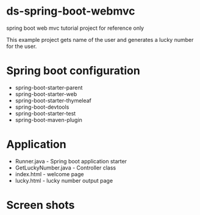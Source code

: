 # ds-spring-boot-webmvc
spring boot web mvc tutorial project for reference only

This example project gets name of the user and generates a lucky number for the user.

# Spring boot configuration
  
 - spring-boot-starter-parent
 - spring-boot-starter-web
 - spring-boot-starter-thymeleaf
 - spring-boot-devtools
 - spring-boot-starter-test
 - spring-boot-maven-plugin
 
# Application

 - Runner.java - Spring boot application starter
 - GetLuckyNumber.java - Controller class
 - index.html - welcome page
 - lucky.html - lucky number output page
 
# Screen shots
